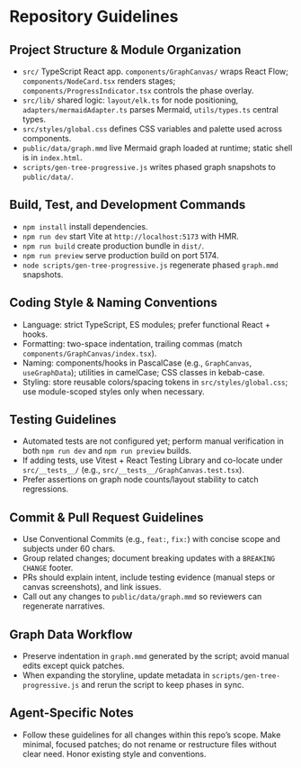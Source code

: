 # Repository Guidelines

## Project Structure & Module Organization
- `src/` TypeScript React app. `components/GraphCanvas/` wraps React Flow; `components/NodeCard.tsx` renders stages; `components/ProgressIndicator.tsx` controls the phase overlay.
- `src/lib/` shared logic: `layout/elk.ts` for node positioning, `adapters/mermaidAdapter.ts` parses Mermaid, `utils/types.ts` central types.
- `src/styles/global.css` defines CSS variables and palette used across components.
- `public/data/graph.mmd` live Mermaid graph loaded at runtime; static shell is in `index.html`.
- `scripts/gen-tree-progressive.js` writes phased graph snapshots to `public/data/`.

## Build, Test, and Development Commands
- `npm install` install dependencies.
- `npm run dev` start Vite at `http://localhost:5173` with HMR.
- `npm run build` create production bundle in `dist/`.
- `npm run preview` serve production build on port 5174.
- `node scripts/gen-tree-progressive.js` regenerate phased `graph.mmd` snapshots.

## Coding Style & Naming Conventions
- Language: strict TypeScript, ES modules; prefer functional React + hooks.
- Formatting: two-space indentation, trailing commas (match `components/GraphCanvas/index.tsx`).
- Naming: components/hooks in PascalCase (e.g., `GraphCanvas`, `useGraphData`); utilities in camelCase; CSS classes in kebab-case.
- Styling: store reusable colors/spacing tokens in `src/styles/global.css`; use module-scoped styles only when necessary.

## Testing Guidelines
- Automated tests are not configured yet; perform manual verification in both `npm run dev` and `npm run preview` builds.
- If adding tests, use Vitest + React Testing Library and co-locate under `src/__tests__/` (e.g., `src/__tests__/GraphCanvas.test.tsx`).
- Prefer assertions on graph node counts/layout stability to catch regressions.

## Commit & Pull Request Guidelines
- Use Conventional Commits (e.g., `feat:`, `fix:`) with concise scope and subjects under 60 chars.
- Group related changes; document breaking updates with a `BREAKING CHANGE` footer.
- PRs should explain intent, include testing evidence (manual steps or canvas screenshots), and link issues.
- Call out any changes to `public/data/graph.mmd` so reviewers can regenerate narratives.

## Graph Data Workflow
- Preserve indentation in `graph.mmd` generated by the script; avoid manual edits except quick patches.
- When expanding the storyline, update metadata in `scripts/gen-tree-progressive.js` and rerun the script to keep phases in sync.

## Agent-Specific Notes
- Follow these guidelines for all changes within this repo’s scope. Make minimal, focused patches; do not rename or restructure files without clear need. Honor existing style and conventions.

